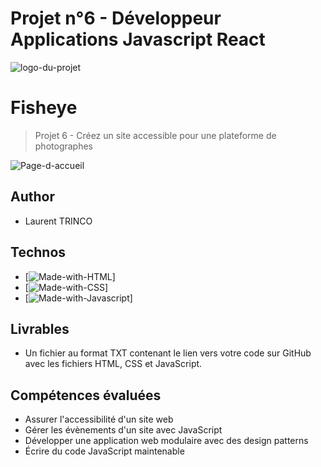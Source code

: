 # Projet n°6 - Développeur Applications Javascript React 

![logo-du-projet](https://user.oc-static.com/upload/2020/08/18/15977566540758_15975854296086_image1%20%281%29.png)

# Fisheye
> Projet 6 - Créez un site accessible pour une plateforme de photographes

![Page-d-accueil](https://user.oc-static.com/upload/2022/10/14/16657380159236_Index%20%281%29.png)
## Author 

- Laurent TRINCO

## Technos

- [![Made-with-HTML](https://img.shields.io/badge/Made%20with-HTML-red)]
- [![Made-with-CSS](https://img.shields.io/badge/Made%20with-CSS-pink)]
- [![Made-with-Javascript](https://img.shields.io/badge/Made%20with-Javascript-green)]


## Livrables

- Un fichier au format TXT contenant le lien vers votre code sur GitHub avec les fichiers HTML, CSS et JavaScript. 


## Compétences évaluées

- Assurer l'accessibilité d'un site web
- Gérer les évènements d'un site avec JavaScript
- Développer une application web modulaire avec des design patterns
- Écrire du code JavaScript maintenable
